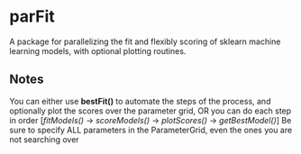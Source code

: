 # parFit
A package for parallelizing the fit and flexibly scoring of sklearn machine learning models, with optional plotting routines.

## Notes
You can either use **bestFit()** to automate the steps of the process, and optionally plot the scores over the parameter grid, OR you can do each step in order [*fitModels()* -> *scoreModels()* -> *plotScores()* -> *getBestModel()*]
Be sure to specify ALL parameters in the ParameterGrid, even the ones you are not searching over
